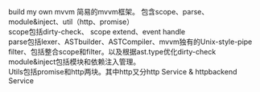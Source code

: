 build my own mvvm
简易的mvvm框架。
包含scope、parse、module&inject、util（http、promise）
</br>
scope包括dirty-check、 scope extend、event handle
</br>
parse包括lexer、ASTbuilder、ASTCompiler、mvvm独有的Unix-style-pipe filter、包括整合scope和filter。以及根据ast.type优化dirty-check
</br>
module&inject包括模块和依赖注入管理。
</br>
Utils包括promise和http两块。其中http又分http Service & httpbackend Service
</br>

